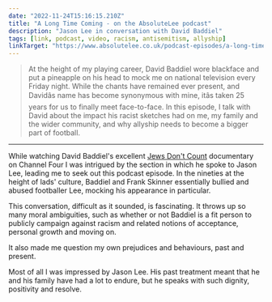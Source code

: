 ```yaml
---
date: "2022-11-24T15:16:15.210Z"
title: "A Long Time Coming - on the AbsoluteLee podcast"
description: "Jason Lee in conversation with David Baddiel"
tags: [link, podcast, video, racism, antisemitism, allyship]
linkTarget: "https://www.absolutelee.co.uk/podcast-episodes/a-long-time-coming"
---
```

> At the height of my playing career, David Baddiel wore blackface and put a pineapple on his head to mock me on national television every Friday night. While the chants have remained ever present, and Davidâs name has become synonymous with mine, itâs taken 25 years for us to finally meet face-to-face. In this episode, I talk with David about the impact his racist sketches had on me, my family and the wider community, and why allyship needs to become a bigger part of football.
---

While watching David Baddiel's excellent [Jews Don't Count](https://www.channel4.com/programmes/david-baddiel-jews-dont-count) documentary on Channel Four I was intrigued by the section in which he spoke to Jason Lee, leading me to seek out this podcast episode. 
In the nineties at the height of lads' culture, Baddiel and Frank Skinner essentially bullied and abused footballer Lee, mocking his appearance in particular. 

This conversation, difficult as it sounded, is fascinating. It throws up so many moral ambiguities, such as whether or not Baddiel is a fit person to publicly campaign against racism and related notions of acceptance, personal growth and moving on.

It also made me question my own prejudices and behaviours, past and present.

Most of all I was impressed by Jason Lee. His past treatment meant that he and his family have had a lot to endure, but he speaks with such dignity, positivity and resolve.